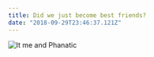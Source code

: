 ```yaml
---
title: Did we just become best friends?
date: "2018-09-29T23:46:37.121Z"
---
```


![It me and Phanatic](/phanatic-and-me.gif)
